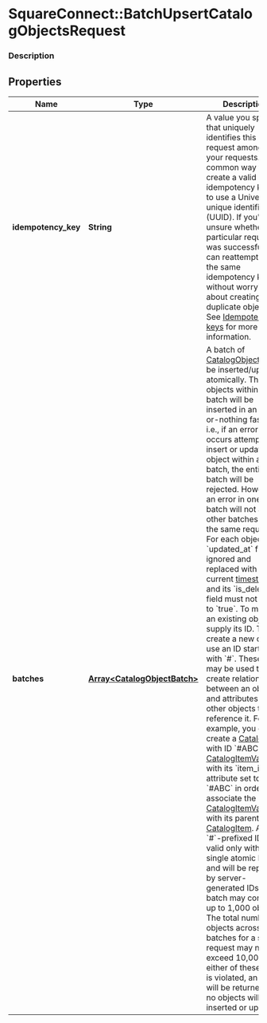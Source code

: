 # SquareConnect::BatchUpsertCatalogObjectsRequest

### Description



## Properties
Name | Type | Description | Notes
------------ | ------------- | ------------- | -------------
**idempotency_key** | **String** | A value you specify that uniquely identifies this request among all your requests. A common way to create a valid idempotency key is to use a Universally unique identifier (UUID).  If you&#39;re unsure whether a particular request was successful, you can reattempt it with the same idempotency key without worrying about creating duplicate objects.  See [Idempotency keys](#idempotencykeys) for more information. | 
**batches** | [**Array&lt;CatalogObjectBatch&gt;**](CatalogObjectBatch.md) | A batch of [CatalogObject](#type-catalogobject)s to be inserted/updated atomically. The objects within a batch will be inserted in an all-or-nothing fashion, i.e., if an error occurs attempting to insert or update an object within a batch, the entire batch will be rejected. However, an error in one batch will not affect other batches within the same request.  For each object, its &#x60;updated_at&#x60; field is ignored and replaced with a current [timestamp](#workingwithdates), and its &#x60;is_deleted&#x60; field must not be set to &#x60;true&#x60;.  To modify an existing object, supply its ID. To create a new object, use an ID starting with &#x60;#&#x60;. These IDs may be used to create relationships between an object and attributes of other objects that reference it. For example, you can create a [CatalogItem](#type-catalogitem) with ID &#x60;#ABC&#x60; and a [CatalogItemVariation](#type-catalogitemvariation) with its &#x60;item_id&#x60; attribute set to &#x60;#ABC&#x60; in order to associate the [CatalogItemVariation](#type-catalogitemvariation) with its parent [CatalogItem](#type-catalogitem).  Any &#x60;#&#x60;-prefixed IDs are valid only within a single atomic batch, and will be replaced by server-generated IDs.  Each batch may contain up to 1,000 objects. The total number of objects across all batches for a single request may not exceed 10,000. If either of these limits is violated, an error will be returned and no objects will be inserted or updated. | [optional] 


